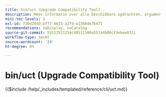 ```yaml
---
title: bin/uct (Upgrade Compatibility Tool)
description: Meer informatie over alle beschikbare opdrachten, argumenten en opties voor het opdrachtregelprogramma bin/uct.
mini-toc-levels: 1
exl-id: f20d284d-bf77-4633-a274-a1568de76471
recommendations: noDisplay, noCatalog
source-git-commit: 55512521254c49511100a557a4b00cf3ebee0311
workflow-type: tm+mt
source-wordcount: '24'
ht-degree: 0%

---
```


# bin/uct (Upgrade Compatibility Tool)

{{$include /help/_includes/templated/reference/cli/uct.md}}

<!-- Last updated from includes: 2025-04-07 13:55:08 -->
